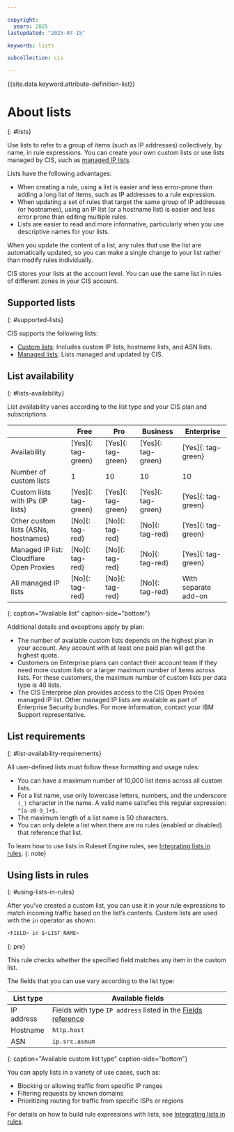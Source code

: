 ```yaml
---

copyright:
  years: 2025
lastupdated: "2025-07-15"

keywords: lists

subcollection: cis

---
```


{{site.data.keyword.attribute-definition-list}}

# About lists
{: #lists}

Use lists to refer to a group of items (such as IP addresses) collectively, by name, in rule expressions. You can create your own custom lists or use lists managed by CIS, such as [managed IP lists](/docs/cis?topic=cis-using-managed-lists&interface=ui#managed-ip-lists).

Lists have the following advantages:

* When creating a rule, using a list is easier and less error-prone than adding a long list of items, such as IP addresses to a rule expression.
* When updating a set of rules that target the same group of IP addresses (or hostnames), using an IP list (or a hostname list) is easier and less error prone than editing multiple rules.
* Lists are easier to read and more informative, particularly when you use descriptive names for your lists.

When you update the content of a list, any rules that use the list are automatically updated, so you can make a single change to your list rather than modify rules individually.

CIS stores your lists at the account level. You can use the same list in rules of different zones in your CIS account.

## Supported lists
{: #supported-lists}

CIS supports the following lists:

* [Custom lists](/docs/cis?topic=cis-custom-lists): Includes custom IP lists, hostname lists, and ASN lists.
* [Managed lists](/docs/cis?topic=cis-managed-lists): Lists managed and updated by CIS. 

## List availability
{: #lists-availability}

List availability varies according to the list type and your CIS plan and subscriptions.

|  | Free | Pro | Business | Enterprise |
| -- | ---- | ---- | ---- | ------------- |
| Availability | [Yes]{: tag-green} | [Yes]{: tag-green} | [Yes]{: tag-green} | [Yes]{: tag-green} | [Yes]{: tag-green} |
| Number of custom lists | 1 | 10 | 10 | 10 |
| Custom lists with IPs (IP lists) | [Yes]{: tag-green} | [Yes]{: tag-green} | [Yes]{: tag-green} | [Yes]{: tag-green} |
| Other custom lists (ASNs, hostnames) | [No]{: tag-red} | [No]{: tag-red} | [No]{: tag-red} | [Yes]{: tag-green} |
| Managed IP list: Cloudflare Open Proxies | [No]{: tag-red} | [No]{: tag-red} | [No]{: tag-red} | [Yes]{: tag-green} |
| All managed IP lists | [No]{: tag-red} | [No]{: tag-red} | [No]{: tag-red} | With separate add-on |
{: caption="Available list" caption-side="bottom"}

Additional details and exceptions apply by plan:

* The number of available custom lists depends on the highest plan in your account. Any account with at least one paid plan will get the highest quota.
* Customers on Enterprise plans can contact their account team if they need more custom lists or a larger maximum number of items across lists. For these customers, the maximum number of custom lists per data type is 40 lists.
* The CIS Enterprise plan provides access to the CIS Open Proxies managed IP list. Other managed IP lists are available as part of Enterprise Security bundles. For more information, contact your IBM Support representative. 

## List requirements
{: #list-availability-requirements}

All user-defined lists must follow these formatting and usage rules:

* You can have a maximum number of 10,000 list items across all custom lists.
* For a list name, use only lowercase letters, numbers, and the underscore `(_)` character in the name. A valid name satisfies this regular expression: `^[a-z0-9_]+$.`
* The maximum length of a list name is 50 characters.
* You can only delete a list when there are no rules (enabled or disabled) that reference that list.
   
To learn how to use lists in Ruleset Engine rules, see [Integrating lists in rules](/docs/cis?topic=cis-integrating-lists-in-rules).
{: note}

## Using lists in rules
{: #using-lists-in-rules}

After you’ve created a custom list, you can use it in your rule expressions to match incoming traffic based on the list’s contents. Custom lists are used with the `in` operator as shown:

```bash
<FIELD> in $<LIST_NAME>
```
{: pre}

This rule checks whether the specified field matches any item in the custom list.

The fields that you can use vary according to the list type:

| List type	 | Available fields |
| ------------ | ------------------- |
| IP address | Fields with type `IP address` listed in the [Fields reference](/docs/cis?topic=cis-custom-rules-fields-and-expressions#custom-rule-fields) |
| Hostname | `http.host` |
| ASN | `ip.src.asnum` |
{: caption="Available custom list type" caption-side="bottom"}

You can apply lists in a variety of use cases, such as:

* Blocking or allowing traffic from specific IP ranges
* Filtering requests by known domains
* Prioritizing routing for traffic from specific ISPs or regions

For details on how to build rule expressions with lists, see [Integrating lists in rules](/docs/cis?topic=cis-integrating-lists-in-rules). 
